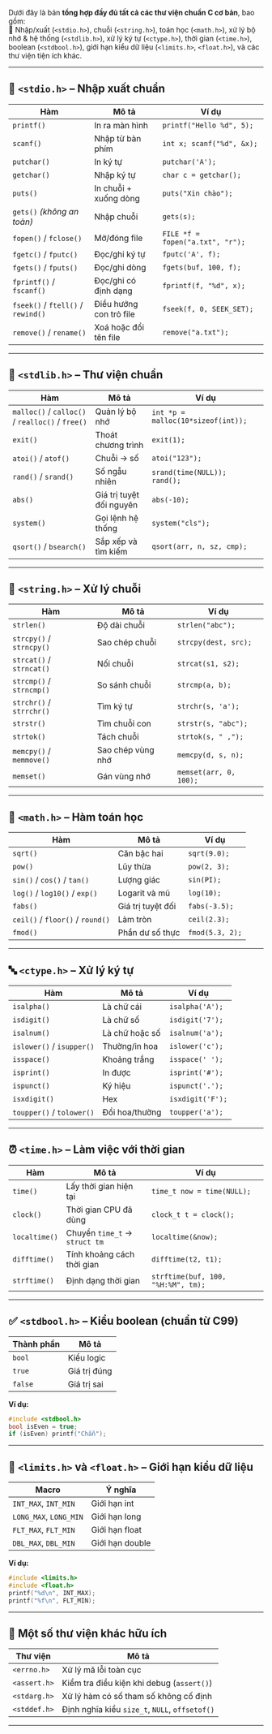 Dưới đây là bản **tổng hợp đầy đủ tất cả các thư viện chuẩn C cơ bản**, bao gồm:  
📁 Nhập/xuất (`<stdio.h>`), chuỗi (`<string.h>`), toán học (`<math.h>`), xử lý bộ nhớ & hệ thống (`<stdlib.h>`), xử lý ký tự (`<ctype.h>`), thời gian (`<time.h>`), boolean (`<stdbool.h>`), giới hạn kiểu dữ liệu (`<limits.h>`, `<float.h>`), và các thư viện tiện ích khác.

---

## 📘 `<stdio.h>` – Nhập xuất chuẩn

|Hàm|Mô tả|Ví dụ|
|---|---|---|
|`printf()`|In ra màn hình|`printf("Hello %d", 5);`|
|`scanf()`|Nhập từ bàn phím|`int x; scanf("%d", &x);`|
|`putchar()`|In ký tự|`putchar('A');`|
|`getchar()`|Nhập ký tự|`char c = getchar();`|
|`puts()`|In chuỗi + xuống dòng|`puts("Xin chào");`|
|`gets()` _(không an toàn)_|Nhập chuỗi|`gets(s);`|
|`fopen()` / `fclose()`|Mở/đóng file|`FILE *f = fopen("a.txt", "r");`|
|`fgetc()` / `fputc()`|Đọc/ghi ký tự|`fputc('A', f);`|
|`fgets()` / `fputs()`|Đọc/ghi dòng|`fgets(buf, 100, f);`|
|`fprintf()` / `fscanf()`|Đọc/ghi có định dạng|`fprintf(f, "%d", x);`|
|`fseek()` / `ftell()` / `rewind()`|Điều hướng con trỏ file|`fseek(f, 0, SEEK_SET);`|
|`remove()` / `rename()`|Xoá hoặc đổi tên file|`remove("a.txt");`|

---

## 📗 `<stdlib.h>` – Thư viện chuẩn

|Hàm|Mô tả|Ví dụ|
|---|---|---|
|`malloc()` / `calloc()` / `realloc()` / `free()`|Quản lý bộ nhớ|`int *p = malloc(10*sizeof(int));`|
|`exit()`|Thoát chương trình|`exit(1);`|
|`atoi()` / `atof()`|Chuỗi → số|`atoi("123");`|
|`rand()` / `srand()`|Số ngẫu nhiên|`srand(time(NULL)); rand();`|
|`abs()`|Giá trị tuyệt đối nguyên|`abs(-10);`|
|`system()`|Gọi lệnh hệ thống|`system("cls");`|
|`qsort()` / `bsearch()`|Sắp xếp và tìm kiếm|`qsort(arr, n, sz, cmp);`|

---

## 📙 `<string.h>` – Xử lý chuỗi

|Hàm|Mô tả|Ví dụ|
|---|---|---|
|`strlen()`|Độ dài chuỗi|`strlen("abc");`|
|`strcpy()` / `strncpy()`|Sao chép chuỗi|`strcpy(dest, src);`|
|`strcat()` / `strncat()`|Nối chuỗi|`strcat(s1, s2);`|
|`strcmp()` / `strncmp()`|So sánh chuỗi|`strcmp(a, b);`|
|`strchr()` / `strrchr()`|Tìm ký tự|`strchr(s, 'a');`|
|`strstr()`|Tìm chuỗi con|`strstr(s, "abc");`|
|`strtok()`|Tách chuỗi|`strtok(s, " ,");`|
|`memcpy()` / `memmove()`|Sao chép vùng nhớ|`memcpy(d, s, n);`|
|`memset()`|Gán vùng nhớ|`memset(arr, 0, 100);`|

---

## 📐 `<math.h>` – Hàm toán học

|Hàm|Mô tả|Ví dụ|
|---|---|---|
|`sqrt()`|Căn bậc hai|`sqrt(9.0);`|
|`pow()`|Lũy thừa|`pow(2, 3);`|
|`sin()` / `cos()` / `tan()`|Lượng giác|`sin(PI);`|
|`log()` / `log10()` / `exp()`|Logarit và mũ|`log(10);`|
|`fabs()`|Giá trị tuyệt đối|`fabs(-3.5);`|
|`ceil()` / `floor()` / `round()`|Làm tròn|`ceil(2.3);`|
|`fmod()`|Phần dư số thực|`fmod(5.3, 2);`|

---

## 🔤 `<ctype.h>` – Xử lý ký tự

|Hàm|Mô tả|Ví dụ|
|---|---|---|
|`isalpha()`|Là chữ cái|`isalpha('A');`|
|`isdigit()`|Là chữ số|`isdigit('7');`|
|`isalnum()`|Là chữ hoặc số|`isalnum('a');`|
|`islower()` / `isupper()`|Thường/in hoa|`islower('c');`|
|`isspace()`|Khoảng trắng|`isspace(' ');`|
|`isprint()`|In được|`isprint('#');`|
|`ispunct()`|Ký hiệu|`ispunct('.');`|
|`isxdigit()`|Hex|`isxdigit('F');`|
|`toupper()` / `tolower()`|Đổi hoa/thường|`toupper('a');`|

---

## ⏰ `<time.h>` – Làm việc với thời gian

|Hàm|Mô tả|Ví dụ|
|---|---|---|
|`time()`|Lấy thời gian hiện tại|`time_t now = time(NULL);`|
|`clock()`|Thời gian CPU đã dùng|`clock_t t = clock();`|
|`localtime()`|Chuyển `time_t` → `struct tm`|`localtime(&now);`|
|`difftime()`|Tính khoảng cách thời gian|`difftime(t2, t1);`|
|`strftime()`|Định dạng thời gian|`strftime(buf, 100, "%H:%M", tm);`|

---

## ✅ `<stdbool.h>` – Kiểu boolean (chuẩn từ C99)

|Thành phần|Mô tả|
|---|---|
|`bool`|Kiểu logic|
|`true`|Giá trị đúng|
|`false`|Giá trị sai|

**Ví dụ:**

```c
#include <stdbool.h>
bool isEven = true;
if (isEven) printf("Chẵn");
```

---

## 📏 `<limits.h>` và `<float.h>` – Giới hạn kiểu dữ liệu

|Macro|Ý nghĩa|
|---|---|
|`INT_MAX`, `INT_MIN`|Giới hạn int|
|`LONG_MAX`, `LONG_MIN`|Giới hạn long|
|`FLT_MAX`, `FLT_MIN`|Giới hạn float|
|`DBL_MAX`, `DBL_MIN`|Giới hạn double|

**Ví dụ:**

```c
#include <limits.h>
#include <float.h>
printf("%d\n", INT_MAX);
printf("%f\n", FLT_MIN);
```

---

## 🧩 Một số thư viện khác hữu ích

|Thư viện|Mô tả|
|---|---|
|`<errno.h>`|Xử lý mã lỗi toàn cục|
|`<assert.h>`|Kiểm tra điều kiện khi debug (`assert()`)|
|`<stdarg.h>`|Xử lý hàm có số tham số không cố định|
|`<stddef.h>`|Định nghĩa kiểu `size_t`, `NULL`, `offsetof()`|

---
